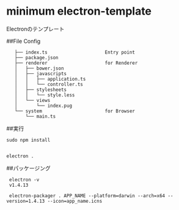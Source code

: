 # minimum electron-template

  Electronのテンプレート
  
##File Config
    
       ├── index.ts                     Entry point
       ├── package.json                 
       ├── renderer                     for Renderer 
       │   ├── bower.json
       │   ├── javascripts
       │   │   ├── application.ts
       │   │   └── controller.ts
       │   ├── stylesheets
       │   │   └── style.less
       │   └── views
       │       └── index.pug
       └── system                       for Browser 
           └── main.ts
           
           
##実行
    
    sudo npm install
    
    
    electron .
    
    
##パッケージング
    
     electron -v   
     v1.4.13
            
     electron-packager . APP_NAME --platform=darwin --arch=x64 --version=1.4.13 --icon=app_name.icns
        